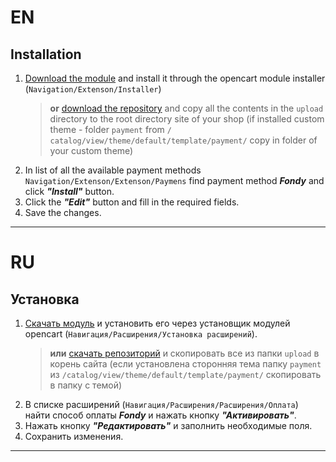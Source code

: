# EN

Installation
-------------
1. [Download the module](https://github.com/cloudipsp/opencart-v3/releases/latest/download/fondy.ocmod.zip "Download")  and install it through the opencart module installer (``Navigation/Extenson/Installer``)
    > **or** [download the repository](https://github.com/cloudipsp/opencart-v3/archive/main.zip) and copy all the contents in the `upload` directory to the root directory site of your shop (if installed custom theme - folder  `payment` from ```/ catalog/view/theme/default/template/payment/``` copy in folder of your custom theme)
2. In list of all the available payment methods ``Navigation/Extenson/Extenson/Paymens`` find payment method ***Fondy*** and click ***"Install"*** button.
3. Click the ***"Edit"*** button and fill in the required fields.
4. Save the changes.
-------------

# RU

Установка
-------------
1. [Скачать модуль](https://github.com/cloudipsp/opencart-v3/releases/latest/download/fondy.ocmod.zip "Скачать")  и установить его через установщик модулей opencart (``Навигация/Расширения/Установка расширений``).
   >**или** [скачать репозиторий](https://github.com/cloudipsp/opencart-v3/archive/main.zip) и скопировать все из папки `upload` в корень сайта (если установлена сторонняя тема папку `payment` из ```/catalog/view/theme/default/template/payment/``` скопировать в папку с темой)
2. В списке расширений (``Навигация/Расширения/Расширения/Оплата``) найти способ оплаты ***Fondy*** и нажать кнопку ***"Активировать"***.
3. Нажать кнопку ***"Редактировать"*** и заполнить необходимые поля.
4. Сохранить изменения.

-------------